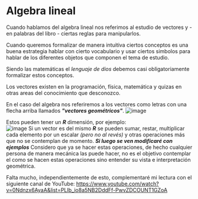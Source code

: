 # Algebra lineal
Cuando hablamos del algebra lineal nos referimos al estudio de vectores y - en palabras del libro - ciertas reglas para manipularlos.

Cuando queremos formalizar de manera intuitiva ciertos conceptos es una buena estrategia hablar con cierto vocabulario y usar ciertos simbolos para hablar de los diferentes objetos que componen el tema de estudio.

Siendo las matemáticas el *lenguaje de dios* debemos casi obligatoriamente formalizar estos conceptos.

Los vectores existen en la programación, física, matemática y quizas en otras areas del conocimiento que desconozco.

En el caso del algebra nos referiremos a los vectores como letras con una flecha arriba llamados ***"vectores geométricos"***.
                                              ![image](https://github.com/user-attachments/assets/1f130eaa-c69f-43e5-900b-ff677b661685)
                                              
Estos pueden tener un ***R*** dimensión, por ejemplo:                               
                                               ![image](https://github.com/user-attachments/assets/b2da0754-194b-4d64-b373-0115968be6a4)
Si un vector es del mismo ***R*** se pueden sumar, restar, multiplicar cada elemento por un escalar *(pero no al revés)* y otras operaciones más que no se contemplan de momento. ***Si luego se ven modificaré con ejemplos***
Considero que ya se hacer estas operaciones, de hecho cualquier persona de manera mecánica las puede hacer, no es el objetivo contemplar el como se hacen estas operaciones sino entender su vista e interpretación geométrica.


Falta mucho, independientemente de esto, complementaré mi lectura con el siguiente canal de YouTube: https://www.youtube.com/watch?v=0Ndnzx6AyaA&list=PLIb_io8a5NB2DddFf-PwvZDCOUNT1GZoA

                                      

